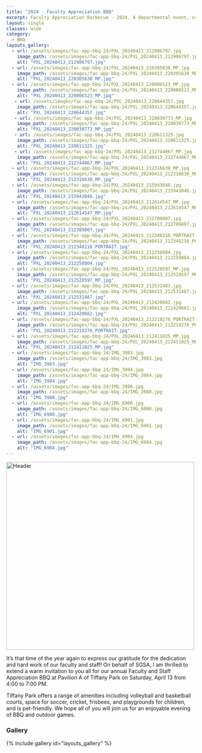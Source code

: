 ```yaml
---
title: "2024 - Faculty Appreciation BBQ"
excerpt: Faculty Appreciation Barbecue - 2024. A departmental event, organized by SGSA, to show appreciation for the faculty and the staff.
layout: single
classes: wide
category:
  - BBQ
layouts_gallery:
  - url: /assets/images/fac-app-bbq-24/PXL_20240413_212906797.jpg
    image_path: /assets/images/fac-app-bbq-24/PXL_20240413_212906797.jpg
    alt: "PXL_20240413_212906797.jpg"
  - url: /assets/images/fac-app-bbq-24/PXL_20240413_220305638_MP.jpg
    image_path: /assets/images/fac-app-bbq-24/PXL_20240413_220305638_MP.jpg
    alt: "PXL_20240413_220305638_MP.jpg"
  - url: /assets/images/fac-app-bbq-24/PXL_20240413_220006523_MP.jpg
    image_path: /assets/images/fac-app-bbq-24/PXL_20240413_220006523_MP.jpg
    alt: "PXL_20240413_220006523_MP.jpg"
   - url: /assets/images/fac-app-bbq-24/PXL_20240413_220644357.jpg
    image_path: /assets/images/fac-app-bbq-24/PXL_20240413_220644357.jpg
    alt: "PXL_20240413_220644357.jpg"   
   - url: /assets/images/fac-app-bbq-24/PXL_20240413_220030773_MP.jpg
    image_path: /assets/images/fac-app-bbq-24/PXL_20240413_220030773_MP.jpg
    alt: "PXL_20240413_220030773_MP.jpg"  
   - url: /assets/images/fac-app-bbq-24/PXL_20240413_220611325.jpg
    image_path: /assets/images/fac-app-bbq-24/PXL_20240413_220611325.jpg
    alt: "PXL_20240413_220611325.jpg" 
   - url: /assets/images/fac-app-bbq-24/PXL_20240413_212744067_MP.jpg
    image_path: /assets/images/fac-app-bbq-24/PXL_20240413_212744067_MP.jpg
    alt: "PXL_20240413_212744067_MP.jpg" 
  - url: /assets/images/fac-app-bbq-24/PXL_20240413_212316630_MP.jpg
    image_path: /assets/images/fac-app-bbq-24/PXL_20240413_212316630_MP.jpg
    alt: "PXL_20240413_212316630_MP.jpg" 
  - url: /assets/images/fac-app-bbq-24/PXL_20240413_215943046.jpg
    image_path: /assets/images/fac-app-bbq-24/PXL_20240413_215943046.jpg
    alt: "PXL_20240413_215943046.jpg" 
  - url: /assets/images/fac-app-bbq-24/PXL_20240413_212614547_MP.jpg
    image_path: /assets/images/fac-app-bbq-24/PXL_20240413_212614547_MP.jpg
    alt: "PXL_20240413_212614547_MP.jpg"
  - url: /assets/images/fac-app-bbq-24/PXL_20240413_212709807.jpg
    image_path: /assets/images/fac-app-bbq-24/PXL_20240413_212709807.jpg
    alt: "PXL_20240413_212709807.jpg"   
  - url: /assets/images/fac-app-bbq-24/PXL_20240413_212348216_PORTRAIT.jpg
    image_path: /assets/images/fac-app-bbq-24/PXL_20240413_212348216_PORTRAIT.jpg
    alt: "PXL_20240413_212348216_PORTRAIT.jpg" 
  - url: /assets/images/fac-app-bbq-24/PXL_20240413_212258804.jpg
    image_path: /assets/images/fac-app-bbq-24/PXL_20240413_212258804.jpg
    alt: "PXL_20240413_212258804.jpg" 
  - url: /assets/images/fac-app-bbq-24/PXL_20240413_212528597_MP.jpg
    image_path: /assets/images/fac-app-bbq-24/PXL_20240413_212528597_MP.jpg
    alt: "PXL_20240413_212528597_MP.jpg" 
  - url: /assets/images/fac-app-bbq-24/PXL_20240413_212531487.jpg
    image_path: /assets/images/fac-app-bbq-24/PXL_20240413_212531487.jpg
    alt: "PXL_20240413_212531487.jpg" 
  - url: /assets/images/fac-app-bbq-24/PXL_20240413_212420682.jpg
    image_path: /assets/images/fac-app-bbq-24/PXL_20240413_212420682.jpg
    alt: "PXL_20240413_212420682.jpg" 
  - url: /assets/images/fac-app-bbq-24/PXL_20240413_212219276_PORTRAIT.jpg
    image_path: /assets/images/fac-app-bbq-24/PXL_20240413_212219276_PORTRAIT.jpg
    alt: "PXL_20240413_212219276_PORTRAIT.jpg" 
  - url: /assets/images/fac-app-bbq-24/PXL_20240413_212411025_MP.jpg
    image_path: /assets/images/fac-app-bbq-24/PXL_20240413_212411025_MP.jpg
    alt: "PXL_20240413_212411025_MP.jpg"    
  - url: /assets/images/fac-app-bbq-24/IMG_3983.jpg
    image_path: /assets/images/fac-app-bbq-24/IMG_3983.jpg
    alt: "IMG_3983.jpg"   
  - url: /assets/images/fac-app-bbq-24/IMG_3984.jpg
    image_path: /assets/images/fac-app-bbq-24/IMG_3984.jpg
    alt: "IMG_3984.jpg" 
  - url: /assets/images/fac-app-bbq-24/IMG_3988.jpg
    image_path: /assets/images/fac-app-bbq-24/IMG_3988.jpg
    alt: "IMG_3988.jpg"    
  - url: /assets/images/fac-app-bbq-24/IMG_6900.jpg
    image_path: /assets/images/fac-app-bbq-24/IMG_6900.jpg
    alt: "IMG_6900.jpg"  
  - url: /assets/images/fac-app-bbq-24/IMG_6901.jpg
    image_path: /assets/images/fac-app-bbq-24/IMG_6901.jpg
    alt: "IMG_6901.jpg"      
  - url: /assets/images/fac-app-bbq-24/IMG_6904.jpg
    image_path: /assets/images/fac-app-bbq-24/IMG_6904.jpg
    alt: "IMG_6904.jpg"  
---
```


<img src="https://jeroda7105.github.io/tamusgsa.github.io/assets/images/fac-app-bbq-24/PXL_20240413_225929466_MP.jpg" alt="Header" width="500"> 

It’s that time of the year again to express our gratitude for the dedication and hard work of our faculty and staff! On behalf of SGSA, I am thrilled to extend a warm invitation to you all for our annual Faculty and Staff Appreciation BBQ at Pavilion A of Tiffany Park on Saturday, April 13 from 4:00 to 7:00 PM.

Tiffany Park offers a range of amenities including volleyball and basketball courts, space for soccer, cricket, frisbees, and playgrounds for children, and is pet-friendly. We hope all of you will join us for an enjoyable evening of BBQ and outdoor games.


### Gallery 

{% include gallery id="layouts_gallery" %}
 

